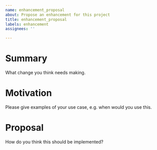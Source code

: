 ```yaml
---
name: enhancement_proposal
about: Propose an enhancement for this project
title: enhancement_proposal
labels: enhancement
assignees: ''

---
```


# Summary

What change you think needs making.

# Motivation

Please give examples of your use case, e.g. when would you use this.

# Proposal

How do you think this should be implemented?
